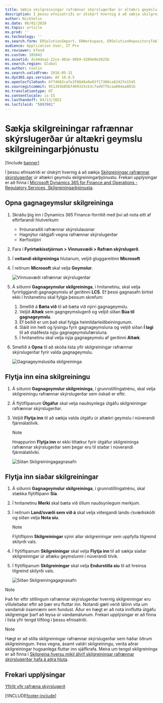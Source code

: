```yaml
---
title: Sækja skilgreiningar rafrænnar skýrslugerðar úr altækri geymslu skilgreiningarþjónustu
description: Í þessu efnisatriði er útskýrt hvernig á að sækja skilgreiningar rafrænnar skýrslugerðar úr altækri geymslu skilgreiningarþjónustu.
author: NickSelin
ms.date: 06/02/2020
ms.topic: article
ms.prod: ''
ms.technology: ''
ms.search.form: ERSolutionImport, ERWorkspace, ERSolutionRepositoryTable
audience: Application User, IT Pro
ms.reviewer: kfend
ms.custom: 105843
ms.assetid: dc44dea2-22ce-401e-98b9-d289e0e2825b
ms.search.region: Global
ms.author: nselin
ms.search.validFrom: 2016-05-31
ms.dyn365.ops.version: AX 10.0.5
ms.openlocfilehash: 6f74602cafe3f0848a9e03f17300ca6242fe1545
ms.sourcegitcommit: 951393b05bf409333cb3c7ad977bcaa804aa801b
ms.translationtype: HT
ms.contentlocale: is-IS
ms.lasthandoff: 04/13/2021
ms.locfileid: "5893981"
---
```

# <a name="download-er-configurations-from-the-global-repository-of-configuration-service"></a>Sækja skilgreiningar rafrænnar skýrslugerðar úr altækri geymslu skilgreiningarþjónustu

[!include [banner](../includes/banner.md)]

Í þessu efnisatriði er útskýrt hvernig á að sækja [Skilgreiningar rafrænnar skýrslugerðar](general-electronic-reporting.md#Configuration) úr altækri geymslu skilgreiningarþjónustu. Frekari upplýsingar er að finna í [Microsoft Dynamics 365 for Finance and Operations - Regulatory Services, Skilgreiningarþjónusta](/business-applications-release-notes/october18/dynamics365-finance-operations/regulatory-service-configuration).

## <a name="open-configurations-repository"></a>Opna gagnageymslur skilgreininga

1. Skráðu þig inn í Dynamics 365 Finance-forritið með því að nota eitt af eftirfarandi hlutverkum:

    - Þróunaraðili rafrænnar skýrslulausnar
    - Hagnýtur ráðgjafi vegna rafrænnar skýrslugerðar
    - Kerfisstjóri

2. Fara í **Fyrirtækisstjórnun > Vinnusvæði > Rafræn skýrslugerð**.
3. Í **veitandi skilgreininga** hlutanum, veljið gluggareitinn **Microsoft**
3. Í reitnum **Microsoft** skal velja **Geymslur**.

    ![Vinnusvæði rafrænnar skýrslugerðar](./media/er-download-configurations-global-repo-er-workspace.png)

4. Á síðunni **Gagnageymslur skilgreininga**, í hnitanetinu, skal velja fyrirliggjandi gagnageymslu af gerðinni **LCS**. Ef þessi gagnasafn birtist ekki í hnitanetinu skal fylgja þessum skrefum:

    1. Smellið á **Bæta við** til að bæta við nýrri gagnageymslu.
    2. Veljið **Altæk** sem gagngeymslugerð og veljið síðan **Búa til gagnageymslu**.
    3. Ef beðið er um það skal fylgja heimildarleiðbeiningunum.
    4. Sláið inn heiti og lýsingu fyrir gagnageymsluna og veljið síðan **Í lagi** til að staðfesta nýju gagnageymslufærsluna.
    5. Í hnitanetinu skal velja nýja gagnageymslu af gerðinni **Altæk**.

5. Smellið á **Opna** til að skoða lista yfir skilgreiningar rafrænnar skýrslugerðar fyrir valda gagnageymslu.

    ![Gagnageymslusíða skilgreininga](./media/er-download-configurations-global-repo-repositories-list.png)

## <a name="import-a-single-configuration"></a>Flytja inn eina skilgreiningu

1. Á síðunni **Gagnageymslur skilgreininga**, í grunnstillingatrénu, skal velja skilgreiningu rafrænnar skýrslugerðar sem óskað er eftir.
2. Á flýtiflipanum **Útgáfur** skal velja nauðsynlega útgáfu skilgreiningar rafrænnar skýrslugerðar.
3. Veljið **Flytja inn** til að sækja valda útgáfu úr altækri geymslu í núverandi fjármálatilvik.

    > [!NOTE]
    > Hnappurinn **Flytja inn** er ekki tiltækur fyrir útgáfur skilgreininga rafrænnar skýrslugerðar sem þegar eru til staðar í núverandi fjármálatilviki.

    ![Síðan Skilgreiningagagnasafn](./media/er-download-configurations-global-repo-repository-content.png)

## <a name="import-filtered-configurations"></a>Flytja inn síaðar skilgreiningar

1. Á síðunni **Gagnageymslur skilgreininga**, í grunnstillingatrénu, skal stækka flýtiflipann **Sía**.
2. Í hnitanetinu **Merki** skal bæta við öllum nauðsynlegum merkjum.
3. Í reitnum **Land/svæði sem við á** skal velja viðeigandi lands-/svæðiskóði og síðan velja **Nota síu**.

    > [!NOTE]
    > Flýtiflipinn **Skilgreiningar** sýnir allar skilgreiningar sem uppfylla tilgreind skilyrði vals.

4. Í flýtiflipanum **Skilgreiningar** skal velja **Flytja inn** til að sækja síaðar skilgreiningar úr altæku geymslunni í núverandi tilvik.
5. Í flýtiflipanum **Skilgreiningar** skal velja **Endurstilla síu** til að hreinsa tilgreind skilyrði vals.

    ![Síðan Skilgreiningagagnasafn](./media/er-download-configurations-global-repo-filtered-configurations.png)

> [!NOTE]
> Það fer eftir stillingum rafrænnar skýrslugerðar hvernig skilgreiningar eru villuleitaðar eftir að þær eru fluttar inn. Notandi gæti verið látinn vita um vandamál ósamræmi sem fundust. Áður en hægt er að nota innflutta útgáfu skilgreingar þarf að leysa úr vandamálunum. Frekari upplýsingar er að finna í lista yfir tengd tilföng í þessu efnisatriði.

> [!NOTE]
> Hægt er að stilla skilgreiningar rafrænnar skýrslugerðar sem háðar öðrum skilgreiningum. Þess vegna, ásamt valdri skilgreiningu, verða aðrar skilgreiningar hugsanlega fluttar inn sjálfkrafa. Meira um tengsl skilgreininga er að finna í [Skilgreina hversu mikil áhrif skilgreiningar rafrænnar skýrslugerðar hafa á aðra hluta](tasks/er-define-dependency-er-configurations-from-other-components-july-2017.md).

## <a name="additional-resources"></a>Frekari upplýsingar

[Yfirlit yfir rafræna skýrslugerð](general-electronic-reporting.md)


[!INCLUDE[footer-include](../../../includes/footer-banner.md)]